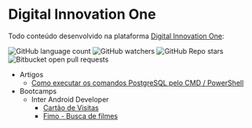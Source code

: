 # Digital Innovation One
Todo conteúdo desenvolvido na plataforma [Digital Innovation One](https://web.digitalinnovation.one/):
<!---Esses são exemplos. Veja https://shields.io para outras pessoas ou para personalizar este conjunto de escudos. Você pode querer incluir dependências, status do projeto e informações de licença aqui--->

![GitHub language count](https://img.shields.io/github/languages/count/carvaldo/README-template?style=for-the-badge)
![GitHub watchers](https://img.shields.io/github/watchers/carvaldo/README-template?style=for-the-badge)
![GitHub Repo stars](https://img.shields.io/github/stars/carvaldo/README-template?style=for-the-badge)
![Bitbucket open pull requests](https://img.shields.io/bitbucket/pr-raw/carvaldo/README-template?style=for-the-badge)

- Artigos
  - [Como executar os comandos PostgreSQL pelo CMD / PowerShell](https://github.com/carvaldo/Digital-Innovation-One/blob/master/artigos/Como-executar-os-comandos-PostgreSQL-pelo-CMD.pdf)
- Bootcamps
  - Inter Android Developer
    - [Cartão de Visitas](https://github.com/carvaldo/Digital-Innovation-One/tree/master/bootcamps/Inter-Android-Developer/CartoVisitas)
    - [Fimo - Busca de filmes](https://github.com/carvaldo/Digital-Innovation-One/tree/master/bootcamps/Inter-Android-Developer/Fimo)

